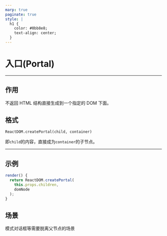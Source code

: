 ```yaml
---
marp: true
paginate: true
style: |
  h1 {
    color: #0bb8e8;
    text-align: center;
  }
---
```


# 入口(Portal)

---

## 作用

不返回 HTML 结构直接生成到一个指定的 DOM 下面。

## 格式

```
ReactDOM.createPortal(child, container)
```

即`child`的内容，直接成为`container`的子节点。

---

## 示例

```jsx
render() {
  return ReactDOM.createPortal(
    this.props.children,
    domNode
  );
}
```

## 场景

模式对话框等需要脱离父节点的场景
